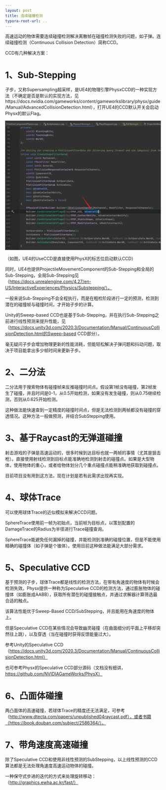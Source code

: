 ```yaml
---
layout: post
title: 连续碰撞检测
typora-root-url: ..
---
```


高速运动的物体需要连续碰撞检测解决离散帧在碰撞检测失败的问题，如子弹。连续碰撞检测（Continuous Collision Detection）简称CCD。



CCD有几种解决方案：

# 1、Sub-Stepping

子步，又称Supersampling超采样，是UE4的物理引擎PhysxCCD的一种实现方法（不确定是否是默认的实现方法，见https://docs.nvidia.com/gameworks/content/gameworkslibrary/physx/guide/Manual/AdvancedCollisionDetection.html），打开UE4的CCD默认开关会启动Physx的默认Flag。

![image2022-1-18_10-15-18](/assets/postasset/2022-1-18-连续碰撞检测/image2022-1-18_10-15-18.png)

（如图，UE4的UseCCD是直接使用PhysX的标志位启动默认CCD） 



同时，UE4也提供ProjectileMovementComponent的Sub-Stepping和全局的Sub-Stepping，全局Sub-Stepping见（https://docs.unrealengine.com/4.27/en-US/InteractiveExperiences/Physics/Substepping/）。

一般来说Sub-Stepping不会全程执行，而是在粗检阶段进行一定的预测，检测到潜在的碰撞帧与碰撞时间，才开始子步的计算。

Unity的Sweep-based CCD也是基于Sub-Stepping，并在执行Sub-Stepping之前进行线性预测来提升性能，见（https://docs.unity3d.com/2020.3/Documentation/Manual/ContinuousCollisionDetection.html的Sweep-based CCD部分）。

毫无疑问子步会增加物理更新的性能消耗，但能轻松解决子弹问题和抖动问题，取决于项目能拿出多少帧时间来更新子步。



# 2、二分法

二分法用于搜索物体有碰撞帧来反推碰撞时间点。假设第1帧没有碰撞，第2帧发生了碰撞，并且时间是0-1，从0.5开始检测，如果没有发生碰撞，则从0.75继续检测，否则从0.625开始检测。

这种做法能快速查到一定精度的碰撞时间点，但是无法检测到两帧都没有碰撞的穿透情况。这种方法一般做预测，并结合SubStepping使用。



# 3、基于Raycast的无弹道碰撞

射击游戏的子弹是高速运动的，很多时候到达目标也就一两帧的事情（尤其是狙击枪）。直接使用射线检测到目标点能准确地检测到射击的碰撞点。如果是大型物体，使用物体的重心，或者给物体划分几个重点碰撞点能稍准确地获取到碰撞点。

目前项目没有用到这方法，现在计划是若有此需求出现再实现。



# 4、球体Trace

可以使用球体Trace的近似模拟来解决CCD问题。

SphereTrace使用前一帧为初始点，当前帧为目标点，以策划配置的DamageTrace的Radius为半径进行Trace碰撞查询。

SphereTrace能避免任何漏掉的碰撞，并能检测到准确的碰撞位置，但是不能使用精确的碰撞体（如子弹是个锥体）。使用目前这种做法能满足大部分需求。



# 5、Speculative CCD

基于预测的子步，球体Trace都是线性的检测方法，在带有角速度的物体有时候会检测失效。Physx提供一种称为Speculative CCD的检测方法，通过膨胀物体的碰撞体（如膨胀成AABB），获取所有潜在的碰撞接触点，并通过求解器计算筛选最合适的触点。

该算法性能优于Sweep-Based CCD/SubStepping，并且能用在角速度的物体上。

但是Speculative CCD在某些情况会导致幽灵碰撞（在曲面细分的平面上平移却突然往上跳），以及穿透（当在碰撞时获得反馈能量过大）。

参考Unity的Speculative CCD（https://docs.unity3d.com/2020.3/Documentation/Manual/ContinuousCollisionDetection.html）

也可参考Physx的Speculative CCD部分源码（文档没有细讲，https://github.com/NVIDIAGameWorks/PhysX）



# 6、凸面体碰撞

两凸面体的高速碰撞，若球体Trace的精度还无法满足，可参考（http://www.dtecta.com/papers/unpublished04raycast.pdf），或者书籍（https://book.douban.com/subject/2586364/）。



# 7、带角速度高速碰撞

除了Speculative CCD和使用非线性预测的SubStepping，以上线性预测的CCD算法都是无法处理角速度高速运动物体的碰撞。

一种保守式步进的迭代的方式来处理旋转移动：（http://graphics.ewha.ac.kr/fast/）
